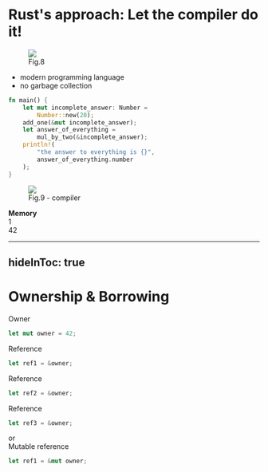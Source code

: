 # Rust's approach: Let the compiler do it!

<div class="flex items-center">

<figure>
    <img src="/Original_Ferris.svg" class="w-32" />
    <figcaption class="italic text-sm text-center w-32">Fig.8</figcaption>
</figure>

<ul class="ml-4">
    <li>modern programming language</li>
    <li>no garbage collection</li>
</ul>

</div>

<v-click>
<div class="flex justify-start w-full">

```rust {lines: false}
fn main() {
    let mut incomplete_answer: Number =
        Number::new(20);
    add_one(&mut incomplete_answer);
    let answer_of_everything =
        mul_by_two(&incomplete_answer);
    println!(
        "the answer to everything is {}",
        answer_of_everything.number
    );
}
```
<div>

<figure class="ml-24 mt-18">
    <img src="/Gears.png" class="w-18" />
    <figcaption class="italic text-sm w-24">Fig.9 - compiler</figcaption>
</figure>
<Arrow x1="390" y1="260" x2="680" y2="260"/>
</div>

<div class="text-8xl ml-42">
<div class="i-tabler-binary" />
</div>

</div>

<v-click>
<Arrow x1="770" y1="300" x2="770" y2="360"/>
<Arrow x1="790" y1="360" x2="790" y2="300"/>


<div class="flex justify-end -mt-20">
<div class="px-2 pb-2 bg-green-600 mt-8 w-[250px] rounded border-gray-600 border-2">
<strong class="text-white">Memory</strong>
<div class="overflow-hidden flex-none w-[230px] h-[104px] bg-white rounded border-2 border-gray-500">
<div
    class="w-full h-[50px] bg-gray-200 border-b-2 border-gray-500 text-center text-4xl"
    >
    1
</div>
<div
    class="w-full h-[50px] bg-gray-200 text-center text-4xl"
    >
    42
</div>
</div>
</div>
</div>
</v-click>

</v-click>

<!--
### compiler managed memory
1. no garbage collection
1. code looks like garbage collected code -> no `free()`
2. not garbage collected -> compiler determines which memory has to be
    deallocated at which point
3. mental model of compiler that inserts `free()` into source code
4. where? -> show places
5. Ownership: only one variable may own memory ->
        is responsible for deallocation
6. memory is deallocated when going out-of-scope
6. explain Borrowing: memory owned by another variable may be borrowed
7. immutable -> infinitely many
8. mutable -> only one at a time
7. why do all this?
8. best of garbage collection: memory management mistakes get avoided
        like forgetting to deallocate memory thats not used anymore
9. best of do-it-yourself: no overhead for running a
        garbage collector -> PERFORMANCE!
-->

---
hideInToc: true
---

# Ownership & Borrowing

<div class="flex w-full justify-center items-center text-4xl">
<div class="mt-16">

<div class="border-2 rounded border-gray-500 text-lg overflow-hidden">
<div class="rounded-br border-b-2 border-r-2 border-gray-500 w-min px-1 bg-gray-100">
Owner
</div>

```rust {lines: false}
let mut owner = 42;
```
</div>

</div>
</div>

<v-click>
<div class="flex w-full justify-start items-center text-4xl mt-4">

<div class="flex flex-col items-center">
<div class="border-2 rounded border-gray-500 text-lg overflow-hidden w-min">
<div class="rounded-br border-b-2 border-r-2 border-gray-500 w-min px-1 bg-gray-100">
Reference
</div>
<Arrow x1="300" x2="400" y1="260" y2="200" />

```rust {lines: false}
let ref1 = &owner;
```
</div>

<div class="ml-30 mt-4 border-2 rounded border-gray-500 text-lg overflow-hidden w-min">
<div class="rounded-br border-b-2 border-r-2 border-gray-500 w-min px-1 bg-gray-100">
Reference
</div>

<Arrow x1="350" x2="420" y1="345" y2="235" />

```rust {lines: false}
let ref2 = &owner;
```
</div>

<div class="mt-4 ml-60 border-2 rounded border-gray-500 text-lg overflow-hidden w-min">
<div class="rounded-br border-b-2 border-r-2 border-gray-500 w-min px-1 bg-gray-100">
Reference
</div>

<Arrow x1="410" x2="450" y1="430" y2="238" />

```rust {lines: false}
let ref3 = &owner;
```
</div>
</div>

<div class="h-full flex flex-col items-center justify-evenly ml-8">
<div class="bg-gray-600 w-[3px] h-30"></div>
<div class="text-3xl">or</div>
<div class="bg-gray-600 w-[3px] h-30"></div>
</div>

<div class="ml-20 border-2 rounded border-gray-500 text-lg overflow-hidden">
<div class="rounded-br border-b-2 border-r-2 border-gray-500 w-min px-1 bg-gray-100">
Mutable reference
</div>

<Arrow x1="610" x2="550" y1="330" y2="238" />

```rust {lines: false}
let ref1 = &mut owner;
```
</div>

</div>
</v-click>

<!--
# Ownership
- variable is owner of memory
- responsible for cleaning up -> deallocating memory

# Borrowing
- other variables may use memory of another variable -> REFERENCE
- just one mutable at a time
- not responsible for cleaning up
-->
